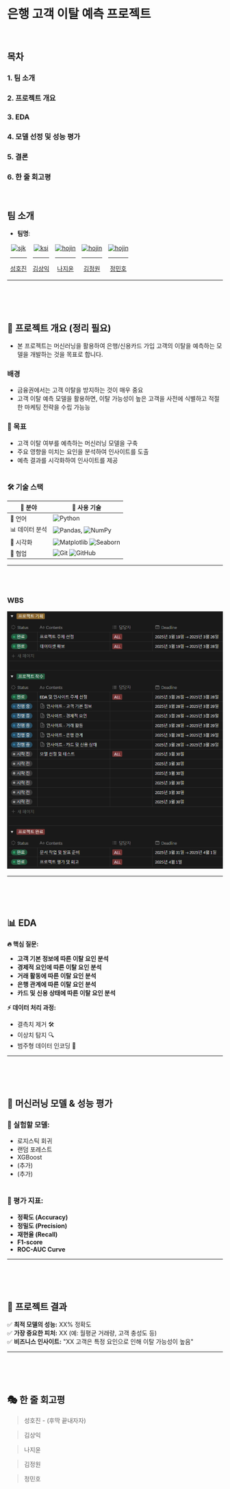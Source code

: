 # 은행 고객 이탈 예측 프로젝트
<br/>

## 목차
### 1. 팀 소개
### 2. 프로젝트 개요
### 3. EDA
### 4. 모델 선정 및 성능 평가
### 5. 결론
### 6. 한 줄 회고평
<br/>


## 팀 소개

- **팀명**: 
<table>
  <thead>
    <td align="center">
      <a href="https://github.com/DawnSurplus">
        <img src="https://github.com/DawnSurplus.png" width="150" alt="sjk"/><br /><hr/>
        성호진
      </a><br />
    </td>
    <td align="center">
      <a href="https://github.com/GTU9">
        <img src="https://github.com/GTU9.png" width="150" alt="ksi"/><br /><hr/>
        김상익
      </a><br />
    </td>
    <td align="center">
      <a href="https://github.com/Nadaeji">
        <img src="https://github.com/Nadaeji.png" width="150" alt="hojin"/><br /><hr/>
        나지윤
      </a><br />
    </td>
    <td align="center">
      <a href="https://github.com/Kimjeongwon12">
        <img src="https://github.com/Kimjeongwon12.png" width="150" alt="hojin"/><br /><hr/>
        김정원
      </a><br />
    </td>
    <td align="center">
      <a href="https://github.com/Minor1862">
        <img src="https://github.com/Minor1862.png" width="150" alt="hojin"/><br /><hr/>
        정민호
      </a><br />
    </td>
  </thead>
</table>

---
<br/><br/><br/>



## 📌 프로젝트 개요 (정리 필요)
- 본 프로젝트는 머신러닝을 활용하여 은행/신용카드 가입 고객의 이탈을 예측하는 모델을 개발하는 것을 목표로 합니다.

### 배경
- 금융권에서는 고객 이탈을 방지하는 것이 매우 중요
- 고객 이탈 예측 모델을 활용하면, 이탈 가능성이 높은 고객을 사전에 식별하고 적절한 마케팅 전략을 수립 가능능

### 🎯 목표
- 고객 이탈 여부를 예측하는 머신러닝 모델을 구축
- 주요 영향을 미치는 요인을 분석하여 인사이트를 도출
- 예측 결과를 시각화하여 인사이트를 제공
<br/><br/>

### 🛠 기술 스택

| 🎯 분야 | 🚀 사용 기술 |
|------|------|
| 📝 언어 | ![Python](https://img.shields.io/badge/Python-3776AB?style=for-the-badge&logo=python&logoColor=white) |
| 📊 데이터 분석 | ![Pandas](https://img.shields.io/badge/Pandas-150458?style=for-the-badge&logo=pandas&logoColor=white), ![NumPy](https://img.shields.io/badge/NumPy-013243?style=for-the-badge&logo=numpy&logoColor=white) |
| 🎨 시각화 | ![Matplotlib](https://img.shields.io/badge/Matplotlib-11557C?style=for-the-badge&logo=matplotlib&logoColor=white) ![Seaborn](https://img.shields.io/badge/Seaborn-1f77b4?style=for-the-badge&logo=seaborn&logoColor=white) |
| 🔗 협업 | ![Git](https://img.shields.io/badge/Git-F05032?style=for-the-badge&logo=git&logoColor=white) ![GitHub](https://img.shields.io/badge/GitHub-181717?style=for-the-badge&logo=github&logoColor=white) |

---
<br/><br/>

### WBS

![wbs](img/wbs_sample.png)

---
<br/><br/><br/>



## 📊 EDA

**🔥 핵심 질문:**
- **고객 기본 정보에 따른 이탈 요인 분석**
- **경제적 요인에 따른 이탈 요인 분석**
- **거래 활동에 따른 이탈 요인 분석**
- **은행 관계에 따른 이탈 요인 분석**
- **카드 및 신용 상태에 따른 이탈 요인 분석**

**⚡️ 데이터 처리 과정:**
- 결측치 제거 🛠
- 이상치 탐지 🔍
- 범주형 데이터 인코딩 🔢

---
<br/><br/><br/>



## 🤖 머신러닝 모델 & 성능 평가

### **🧠 실험할 모델:**
- 로지스틱 회귀
- 랜덤 포레스트
- XGBoost
- (추가)
- (추가)
<br/><br/>

### **🎯 평가 지표:**
- **정확도 (Accuracy)**
- **정밀도 (Precision)**
- **재현율 (Recall)**
- **F1-score**
- **ROC-AUC Curve**

---
<br/><br/><br/>



## 🚀 프로젝트 결과

✅ **최적 모델의 성능:** XX% 정확도  
✅ **가장 중요한 피처:** XX (예: 월평균 거래량, 고객 충성도 등)  
✅ **비즈니스 인사이트:** "XX 고객은 특정 요인으로 인해 이탈 가능성이 높음"

---
<br/><br/><br/>



## 🎭 한 줄 회고평

> 성호진 - (후딱 끝내자자)

> 김상익

> 나지윤

> 김정원

> 정민호